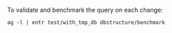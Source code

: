 
To validate and benchmark the query on each change:

```
ag -l | entr test/with_tmp_db dbstructure/benchmark
```

